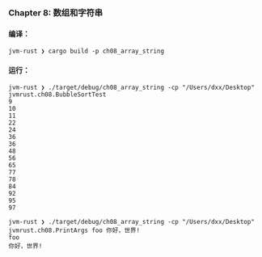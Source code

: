 ### Chapter 8: 数组和字符串

#### 编译：

```shell
jvm-rust ❯ cargo build -p ch08_array_string
```

#### 运行：

```shell
jvm-rust ❯ ./target/debug/ch08_array_string -cp "/Users/dxx/Desktop" jvmrust.ch08.BubbleSortTest
9
10
11
22
24
36
36
48
56
65
77
78
84
92
95
97
```

```shell
jvm-rust ❯ ./target/debug/ch08_array_string -cp "/Users/dxx/Desktop" jvmrust.ch08.PrintArgs foo 你好，世界!
foo
你好，世界!
```
